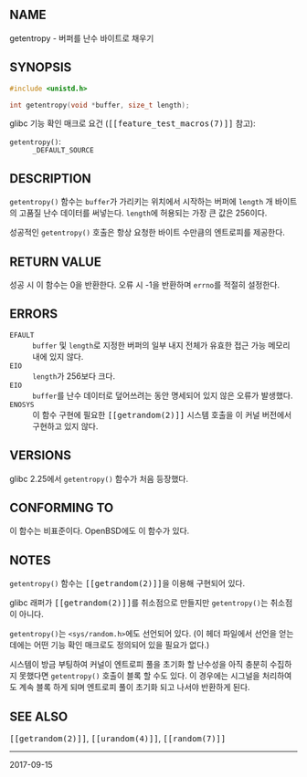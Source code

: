 ## NAME

getentropy - 버퍼를 난수 바이트로 채우기

## SYNOPSIS

```c
#include <unistd.h>

int getentropy(void *buffer, size_t length);
```

glibc 기능 확인 매크로 요건 (<tt>[[feature_test_macros(7)]]</tt> 참고):

<dl>
<dt><code>getentropy()</code>:</dt>
<dd><code>_DEFAULT_SOURCE</code></dd>
</dl>

## DESCRIPTION

`getentropy()` 함수는 `buffer`가 가리키는 위치에서 시작하는 버퍼에 `length` 개 바이트의 고품질 난수 데이터를 써넣는다. `length`에 허용되는 가장 큰 값은 256이다.

성공적인 `getentropy()` 호출은 항상 요청한 바이트 수만큼의 엔트로피를 제공한다.

## RETURN VALUE

성공 시 이 함수는 0을 반환한다. 오류 시 -1을 반환하며 `errno`를 적절히 설정한다.

## ERRORS

<dl>
<dt><code>EFAULT</code></dt>
<dd><code>buffer</code> 및 <code>length</code>로 지정한 버퍼의 일부 내지 전체가 유효한 접근 가능 메모리 내에 있지 않다.</dd>
<dt><code>EIO</code></dt>
<dd><code>length</code>가 256보다 크다.</dd>
<dt><code>EIO</code></dt>
<dd><code>buffer</code>를 난수 데이터로 덮어쓰려는 동안 명세되어 있지 않은 오류가 발생했다.</dd>
<dt><code>ENOSYS</code></dt>
<dd>이 함수 구현에 필요한 <tt>[[getrandom(2)]]</tt> 시스템 호출을 이 커널 버전에서 구현하고 있지 않다.</dd>
</dl>

## VERSIONS

glibc 2.25에서 `getentropy()` 함수가 처음 등장했다.

## CONFORMING TO

이 함수는 비표준이다. OpenBSD에도 이 함수가 있다.

## NOTES

`getentropy()` 함수는 <tt>[[getrandom(2)]]</tt>을 이용해 구현되어 있다.

glibc 래퍼가 <tt>[[getrandom(2)]]</tt>를 취소점으로 만들지만 `getentropy()`는 취소점이 아니다.

`getentropy()`는 `<sys/random.h>`에도 선언되어 있다. (이 헤더 파일에서 선언을 얻는 데에는 어떤 기능 확인 매크로도 정의되어 있을 필요가 없다.)

시스템이 방금 부팅하여 커널이 엔트로피 풀을 초기화 할 난수성을 아직 충분히 수집하지 못했다면 `getentropy()` 호출이 블록 할 수도 있다. 이 경우에는 시그널을 처리하여도 계속 블록 하게 되며 엔트로피 풀이 초기화 되고 나서야 반환하게 된다.

## SEE ALSO

<tt>[[getrandom(2)]]</tt>, <tt>[[urandom(4)]]</tt>, <tt>[[random(7)]]</tt>

----

2017-09-15
